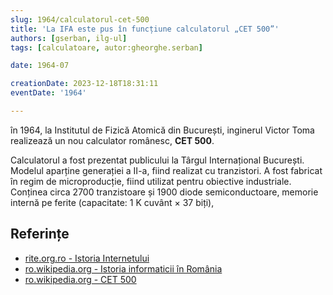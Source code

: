 ```yaml
---
slug: 1964/calculatorul-cet-500
title: 'La IFA este pus în funcțiune calculatorul „CET 500”'
authors: [gserban, ilg-ul]
tags: [calculatoare, autor:gheorghe.serban]

date: 1964-07

creationDate: 2023-12-18T18:31:11
eventDate: '1964'

---
```


în 1964, la  Institutul de Fizică
Atomică din București, inginerul Victor Toma realizează un nou
calculator românesc, **CET 500**.

<!-- truncate -->

Calculatorul a fost prezentat publicului la Târgul Internațional București.
Modelul aparține generației a II-a, fiind realizat cu tranzistori.
A fost fabricat în regim de microproducție, fiind utilizat pentru
obiective industriale. Conținea circa 2700 tranzistoare și 1900 diode
semiconductoare, memorie internă pe ferite (capacitate: 1 K cuvânt × 37 biți),

## Referințe

- [rite.org.ro - Istoria Internetului](https://rite.org.ro/istoria-internetului/)
- [ro.wikipedia.org - Istoria informaticii în România](https://ro.wikipedia.org/wiki/Istoria_informaticii_în_România)
- [ro.wikipedia.org - CET 500](https://ro.wikipedia.org/wiki/CET_500)
